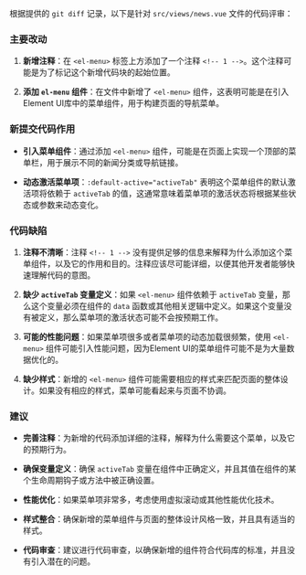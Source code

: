 根据提供的 `git diff` 记录，以下是针对 `src/views/news.vue` 文件的代码评审：

### 主要改动

1. **新增注释**：在 `<el-menu>` 标签上方添加了一个注释 `<!-- 1 -->`。这个注释可能是为了标记这个新增代码块的起始位置。

2. **添加 `el-menu` 组件**：在文件中新增了 `<el-menu>` 组件，这表明可能是在引入Element UI库中的菜单组件，用于构建页面的导航菜单。

### 新提交代码作用

- **引入菜单组件**：通过添加 `<el-menu>` 组件，可能是在页面上实现一个顶部的菜单栏，用于展示不同的新闻分类或导航链接。

- **动态激活菜单项**：`:default-active="activeTab"` 表明这个菜单组件的默认激活项将依赖于 `activeTab` 的值，这通常意味着菜单项的激活状态将根据某些状态或参数来动态变化。

### 代码缺陷

1. **注释不清晰**：注释 `<!-- 1 -->` 没有提供足够的信息来解释为什么添加这个菜单组件，以及它的作用和目的。注释应该尽可能详细，以便其他开发者能够快速理解代码的意图。

2. **缺少 `activeTab` 变量定义**：如果 `<el-menu>` 组件依赖于 `activeTab` 变量，那么这个变量必须在组件的 `data` 函数或其他相关逻辑中定义。如果这个变量没有被定义，那么菜单项的激活状态可能不会按预期工作。

3. **可能的性能问题**：如果菜单项很多或者菜单项的动态加载很频繁，使用 `<el-menu>` 组件可能引入性能问题，因为Element UI的菜单组件可能不是为大量数据优化的。

4. **缺少样式**：新增的 `<el-menu>` 组件可能需要相应的样式来匹配页面的整体设计。如果没有相应的样式，菜单可能看起来与页面不协调。

### 建议

- **完善注释**：为新增的代码添加详细的注释，解释为什么需要这个菜单，以及它的预期行为。

- **确保变量定义**：确保 `activeTab` 变量在组件中正确定义，并且其值在组件的某个生命周期钩子或方法中被正确设置。

- **性能优化**：如果菜单项非常多，考虑使用虚拟滚动或其他性能优化技术。

- **样式整合**：确保新增的菜单组件与页面的整体设计风格一致，并且具有适当的样式。

- **代码审查**：建议进行代码审查，以确保新增的组件符合代码库的标准，并且没有引入潜在的问题。